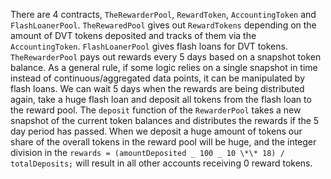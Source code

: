 There are 4 contracts, `TheRewarderPool`, `RewardToken`, `AccountingToken` and `FlashLoanerPool`. `TheRewaredPool` gives out `RewardTokens` depending on the amount of DVT tokens deposited and tracks of them via the `AccountingToken`. `FlashLoanerPool` gives flash loans for DVT tokens. `TheRewarderPool` pays out rewards every 5 days based on a snapshot token balance. As a general rule, if some logic relies on a single snapshot in time instead of continuous/aggregated data points, it can be manipulated by flash loans. We can wait 5 days when the rewards are being distributed again, take a huge flash loan and deposit all tokens from the flash loan to the reward pool. The `deposit` function of the `RewarderPool` takes a new snapshot of the current token balances and distributes the rewards if the 5 day period has passed. When we deposit a huge amount of tokens our share of the overall tokens in the reward pool will be huge, and the integer division in the `rewards = (amountDeposited _ 100 _ 10 \*\* 18) / totalDeposits;` will result in all other accounts receiving 0 reward tokens.
